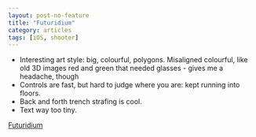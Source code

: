 ```yaml
---
layout: post-no-feature
title: "Futuridium"
category: articles
tags: [iOS, shooter]
---
```


* Interesting art style: big, colourful, polygons. Misaligned colourful, like old 3D images red and green that needed glasses - gives me a headache, though
* Controls are fast, but hard to judge where you are: kept running into floors.
* Back and forth trench strafing is cool.
* Text way too tiny.

[Futuridium](http://futuridium.com/)